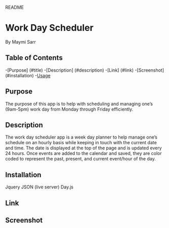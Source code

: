 README

# Work Day Scheduler
By Maymi Sarr

## Table of Contents
-[Purpose] (#title)
-[Description] (#description)
-[Link] (#link)
-[Screenshot] (#installation)
-[Usage](#usage)


## Purpose
The purpose of this app is to help with scheduling and managing one’s (9am-5pm) work day from Monday through Friday efficiently. 


## Description
The work day scheduler app is a week day planner to help manage one’s schedule on an hourly basis while keeping in touch with the current date and time. The date is displayed at the top of the page and is updated every 24 hours. Once events are added to the calendar and saved, they are color coded  to represent the past, present, and current event/hour of the day. 


## Installation
Jquery
JSON (live server)
Day.js


## Link


## Screenshot
